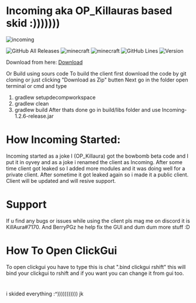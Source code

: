 # Incoming aka OP_Killauras based skid :)))))))
![incoming](https://user-images.githubusercontent.com/83659309/144625711-f1d1abf1-5583-489a-988f-468e898aa60b.png)

![GitHub All Releases](https://img.shields.io/github/downloads/KillAura7170/Incoming/total)
![minecraft](https://img.shields.io/badge/Minecraft-1.12.2-red.svg)
![minecraft](https://img.shields.io/badge/Client--Prefix-.-red)
![GitHub Lines](https://img.shields.io/tokei/lines/github.com/KillAura7170/Incoming?color=red)
![Version](https://img.shields.io/badge/version-v1.2.6-red)

Download from here: [Download](https://github.com/KillAura7170/Incoming/releases/tag/Incoming)

Or Build using sours code
To build the client first download the code by git cloning or just clicking "Download as Zip" butten
Next go in the folder open terminal or cmd and type
1) gradlew setupdecompworkspace
2) gradlew clean
3) gradlew build
After thats done go in build/libs folder and use Incoming-1.2.6-release.jar

# How Incoming Started:
Incoming started as a joke I (OP_Killaura) got the bowbomb beta code and I put it in oyvey and as a joke i renamed the client as Incoming. After some time client got leaked so I added more modules and it was doing well for a private client. After sometime it got leaked again so i made it a public client. Client will be updated and will resive support.

# Support
If u find any bugs or issues while using the client pls mag me on discord it is KillAura#7170. And BerryPGz he help fix the GUI and dum dum more stuff :D

# How To Open ClickGui
To open clickgui you have to type this is chat ".bind clickgui rshift" this will bind your clickgui to rshift and if you want you can change it from gui too.

# 
i skided everything :^)))))))))))
jk